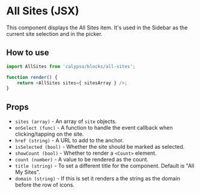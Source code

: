 # All Sites (JSX)

This component displays the All Sites item. It's used in the Sidebar as the current site selection and in the picker.

## How to use

```js
import AllSites from 'calypso/blocks/all-sites';

function render() {
	return <AllSites sites={ sitesArray } />;
}
```

## Props

- `sites (array)` - An array of `site` objects.
- `onSelect (func)` - A function to handle the event callback when clicking/tapping on the site.
- `href (string)` - A URL to add to the anchor.
- `isSelected (bool)` - Whether the site should be marked as selected.
- `showCount (bool)` - Whether to render a `<Count>` element.
- `count (number)` - A value to be rendered as the count.
- `title (string)` - To set a different title for the component. Default is "All My Sites".
- `domain (string)` - If this is set it renders a the string as the domain before the row of icons.
